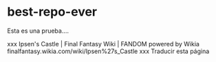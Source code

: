 # best-repo-ever

Esta es una prueba.... 

xxx Ipsen's Castle | Final Fantasy Wiki | FANDOM powered by Wikia
finalfantasy.wikia.com/wiki/Ipsen%27s_Castle
xxx Traducir esta página